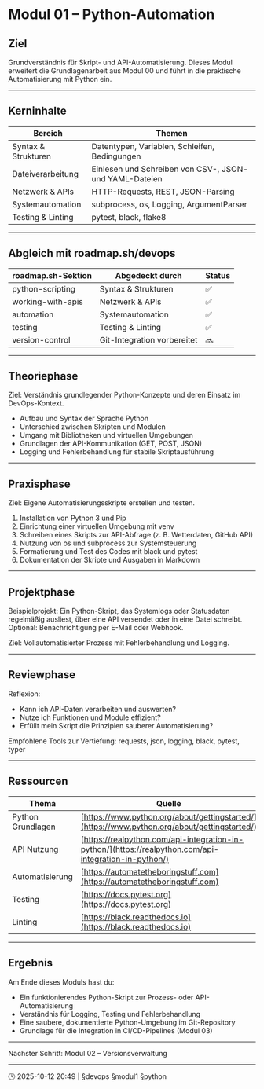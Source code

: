 # Modul 01 – Python-Automation

## Ziel

Grundverständnis für Skript- und API-Automatisierung.
Dieses Modul erweitert die Grundlagenarbeit aus Modul 00 und führt in die praktische Automatisierung mit Python ein.

---

## Kerninhalte

| Bereich             | Themen                                                  |
| ------------------- | ------------------------------------------------------- |
| Syntax & Strukturen | Datentypen, Variablen, Schleifen, Bedingungen           |
| Dateiverarbeitung   | Einlesen und Schreiben von CSV-, JSON- und YAML-Dateien |
| Netzwerk & APIs     | HTTP-Requests, REST, JSON-Parsing                       |
| Systemautomation    | subprocess, os, Logging, ArgumentParser                 |
| Testing & Linting   | pytest, black, flake8                                   |

---

## Abgleich mit roadmap.sh/devops

| roadmap.sh-Sektion | Abgedeckt durch             | Status |
| ------------------ | --------------------------- | ------ |
| python-scripting   | Syntax & Strukturen         | ✅      |
| working-with-apis  | Netzwerk & APIs             | ✅      |
| automation         | Systemautomation            | ✅      |
| testing            | Testing & Linting           | ✅      |
| version-control    | Git-Integration vorbereitet | 🔜     |

---

## Theoriephase

Ziel: Verständnis grundlegender Python-Konzepte und deren Einsatz im DevOps-Kontext.

* Aufbau und Syntax der Sprache Python
* Unterschied zwischen Skripten und Modulen
* Umgang mit Bibliotheken und virtuellen Umgebungen
* Grundlagen der API-Kommunikation (GET, POST, JSON)
* Logging und Fehlerbehandlung für stabile Skriptausführung

---

## Praxisphase

Ziel: Eigene Automatisierungsskripte erstellen und testen.

1. Installation von Python 3 und Pip
2. Einrichtung einer virtuellen Umgebung mit venv
3. Schreiben eines Skripts zur API-Abfrage (z. B. Wetterdaten, GitHub API)
4. Nutzung von os und subprocess zur Systemsteuerung
5. Formatierung und Test des Codes mit black und pytest
6. Dokumentation der Skripte und Ausgaben in Markdown

---

## Projektphase

Beispielprojekt:
Ein Python-Skript, das Systemlogs oder Statusdaten regelmäßig ausliest, über eine API versendet oder in eine Datei schreibt.
Optional: Benachrichtigung per E-Mail oder Webhook.

Ziel: Vollautomatisierter Prozess mit Fehlerbehandlung und Logging.

---

## Reviewphase

Reflexion:

* Kann ich API-Daten verarbeiten und auswerten?
* Nutze ich Funktionen und Module effizient?
* Erfüllt mein Skript die Prinzipien sauberer Automatisierung?

Empfohlene Tools zur Vertiefung:
requests, json, logging, black, pytest, typer

---

## Ressourcen

| Thema             | Quelle                                                                                                 |
| ----------------- | ------------------------------------------------------------------------------------------------------ |
| Python Grundlagen | [https://www.python.org/about/gettingstarted/](https://www.python.org/about/gettingstarted/)           |
| API Nutzung       | [https://realpython.com/api-integration-in-python/](https://realpython.com/api-integration-in-python/) |
| Automatisierung   | [https://automatetheboringstuff.com](https://automatetheboringstuff.com)                               |
| Testing           | [https://docs.pytest.org](https://docs.pytest.org)                                                     |
| Linting           | [https://black.readthedocs.io](https://black.readthedocs.io)                                           |

---

## Ergebnis

Am Ende dieses Moduls hast du:

* Ein funktionierendes Python-Skript zur Prozess- oder API-Automatisierung
* Verständnis für Logging, Testing und Fehlerbehandlung
* Eine saubere, dokumentierte Python-Umgebung im Git-Repository
* Grundlage für die Integration in CI/CD-Pipelines (Modul 03)

---

Nächster Schritt: Modul 02 – Versionsverwaltung

---

🕓 2025-10-12 20:49 | §devops §modul1 §python
